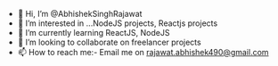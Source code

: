 - 👋 Hi, I’m @AbhishekSinghRajawat
- 👀 I’m interested in ...NodeJS projects, Reactjs projects
- 🌱 I’m currently learning ReactJS, NodeJS
- 💞️ I’m looking to collaborate on freelancer projects
- 📫 How to reach me:- Email me on rajawat.abhishek490@gmail.com

<!---
AbhishekSinghRajawat/AbhishekSinghRajawat is a ✨ special ✨ repository because its `README.md` (this file) appears on your GitHub profile.
You can click the Preview link to take a look at your changes.
--->
